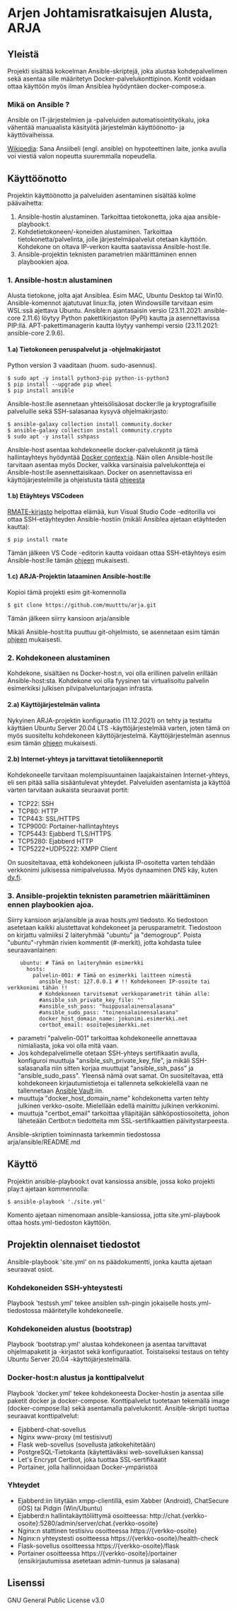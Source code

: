 # Arjen Johtamisratkaisujen Alusta, ARJA
## Yleistä
Projekti sisältää kokoelman Ansible-skriptejä, joka alustaa kohdepalvelimen sekä asentaa sille määritetyn Docker-palvelukonttipinon. Kontit voidaan ottaa käyttöön myös ilman Ansiblea hyödyntäen docker-compose:a.

### Mikä on Ansible ?
Ansible on IT-järjestelmien ja -palveluiden automatisointityökalu, joka vähentää manuaalista käsityötä järjestelmän käyttöönotto- ja käyttövaiheissa. 

[Wikipedia](https://fi.wikipedia.org/wiki/Ansiibeli): Sana Ansiibeli (engl. ansible) on hypoteettinen laite, jonka avulla voi viestiä valon nopeutta suuremmalla nopeudella. 

## Käyttöönotto
Projektin käyttöönotto ja palveluiden asentaminen sisältää kolme päävaihetta:
 1. Ansible-hostin alustaminen. Tarkoittaa tietokonetta, joka ajaa ansible-playbook:t.
 2. Kohdetietokoneen/-koneiden alustaminen. Tarkoittaa tietokonetta/palvelinta, jolle järjestelmäpalvelut otetaan käyttöön. Kohdekone on oltava IP-verkon kautta saatavissa Ansible-host:lle.
 3. Ansible-projektin teknisten parametrien määrittäminen ennen playbookien ajoa.

### 1. Ansible-host:n alustaminen
Alusta tietokone, jolta ajat Ansiblea. Esim MAC, Ubuntu Desktop tai Win10. Ansible-komennot ajatutuvat linux:lla, joten Windowsille tarvitaan esim WSL:ssä ajettava Ubuntu. Ansible:n ajantasaisin versio (23.11.2021: ansible-core 2.11.6) löytyy Python pakettikirjaston (PyPI) kautta ja asennettavissa PIP:llä. APT-pakettimanagerin kautta löytyy vanhempi versio (23.11.2021: ansible-core 2.9.6).

#### 1.a) Tietokoneen peruspalvelut ja -ohjelmakirjastot
Python version 3 vaaditaan (huom. sudo-asennus).
```
$ sudo apt -y install python3-pip python-is-python3
$ pip install --upgrade pip wheel
$ pip install ansible
```

Ansible-host:lle asennetaan yhteisölisäosat docker:lle ja kryptografisille palveluille sekä SSH-salasanaa kysyvä ohjelmakirjasto:
```
$ ansible-galaxy collection install community.docker
$ ansible-galaxy collection install community.crypto
$ sudo apt -y install sshpass
```

Ansible-host asentaa kohdekoneelle docker-palvelukontit ja tämä hallintayhteys hyödyntää [Docker context:ia](https://docs.docker.com/engine/context/working-with-contexts/). Näin ollen Ansible-host:lle tarvitaan asentaa myös Docker, vaikka varsinaisia palvelukontteja ei Ansible-host:lle asennettaisikaan. Docker on asennettavissa eri käyttöjärjestelmille ja ohjeistusta tästä [ohjeesta](https://docs.docker.com/get-docker/)

#### 1.b) Etäyhteys VSCodeen
[RMATE-kirjasto](https://pypi.org/project/rmate/) helpottaa elämää, kun Visual Studio Code -editorilla voi ottaa SSH-etäyhteyden Ansible-hostiin (mikäli Ansiblea ajetaan etäyhteden kautta):
```
$ pip install rmate
```

Tämän jälkeen VS Code -editorin kautta voidaan ottaa SSH-etäyhteys esim Ansible-host:lle tämän [ohjeen](https://code.visualstudio.com/docs/remote/ssh) mukaisesti.

#### 1.c) ARJA-Projektin lataaminen Ansible-host:lle
Kopioi tämä projekti esim git-komennolla
```
$ git clone https://github.com/muutttu/arja.git
```
Tämän jälkeen siirry kansioon arja/ansible

Mikäli Ansible-host:lta puuttuu git-ohjelmisto, se asennetaan esim tämän [ohjeen](https://github.com/git-guides/install-git) mukaisesti.

### 2. Kohdekoneen alustaminen
Kohdekone, sisältäen ns Docker-host:n, voi olla erillinen palvelin erillään Ansible-host:sta. Kohdekone voi olla fyysinen tai virtualisoitu palvelin esimerkiksi julkisen pilvipalveluntarjoajan infrasta.

#### 2.a) Käyttöjärjestelmän valinta
Nykyinen ARJA-projektin konfiguraatio (11.12.2021) on tehty ja testattu käyttäen Ubuntu Server 20.04 LTS -käyttöjärjestelmää varten, joten tämä on myös suositeltu kohdekoneen käyttöjärjestelmä. Käyttöjärjestelmän asennus esim tämän [ohjeen](https://ubuntu.com/download/server) mukaisesti.

#### 2.b) Internet-yhteys ja tarvittavat tietoliikenneportit
Kohdekoneelle tarvitaan molempisuuntainen laajakaistainen Internet-yhteys, eli sen pitää sallia sisääntulevat yhteydet. Palveluiden asentamista ja käyttöä varten tarvitaan aukaista seuraavat portit:
  - TCP22: SSH
  - TCP80: HTTP
  - TCP443: SSL/HTTPS
  - TCP9000: Portainer-hallintayhteys
  - TCP5443: Ejabberd TLS/HTTPS
  - TCP5280: Ejabberd HTTP
  - TCP5222+UDP5222: XMPP Client

On suositeltavaa, että kohdekoneen julkista IP-osoitetta varten tehdään verkkonimi julkisessa nimipalvelussa. Myös dynaaminen DNS käy, kuten [dy.fi](https://www.dy.fi/).

### 3. Ansible-projektin teknisten parametrien määrittäminen ennen playbookien ajoa.
Siirry kansioon arja/ansible ja avaa hosts.yml tiedosto. Ko tiedostoon asetetaan kaikki alustettavat kohdekoneet ja perusparametrit. Tiedostoon on kirjattu valmiiksi 2 laiteryhmää "ubuntu" ja "demogroup". Poista "ubuntu"-ryhmän rivien kommentit (#-merkit), jotta kohdasta tulee seuraavanlainen:
```
    ubuntu: # Tämä on laiteryhmän esimerkki
      hosts:
        palvelin-001: # Tämä on esimerkki laitteen nimestä
          ansible_host: 127.0.0.1 # !! Kohdekoneen IP-osoite tai verkkonimi tähän !!
          # Kohdekoneen tarvitsemat verkkoparametrit tähän alle:
          #ansible_ssh_private_key_file: ""
          #ansible_ssh_pass: "huippusalainensalasana"
          #ansible_sudo_pass: "toinensalainensalasana"
          docker_host_domain_name: jokunimi.esimerkki.net
          certbot_email: osoite@esimerkki.net
```
- parametri "palvelin-001" tarkoittaa kohdekoneelle annettavaa nimialiasta, joka voi olla mitä vaan.
- Jos kohdepalvelimelle otetaan SSH-yhteys sertifikaatin avulla, konfiguroi muuttuja "ansible_ssh_private_key_file", ja mikäli SSH-salasanalla niin sitten korjaa muuttujat "ansible_ssh_pass" ja "ansible_sudo_pass". Yleensä nämä ovat samat. On suositeltavaa, että kohdekoneen kirjautumistietoja ei tallenneta selkokielellä vaan ne tallennetaan [Ansible Vault](https://docs.ansible.com/ansible/latest/user_guide/vault.html):iin.
- muuttuja "docker_host_domain_name" kohdekonetta varten tehty julkinen verkko-osoite. Mielellään edellä mainittu julkinen verkkonimi.
- muuttuja "certbot_email" tarkoittaa ylläpitäjän sähköpostiosoitetta, johon läheteään Certbot:n tiedotteita mm SSL-sertifikaattien päivitystarpeesta.

Ansible-skriptien toiminnasta tarkemmin tiedostossa arja/ansible/README.md

## Käyttö
Projektin ansible-playbook:t ovat kansiossa ansible, jossa koko projekti play:t ajetaan kommennolla:
```
$ ansible-playbook './site.yml'
```
Komento ajetaan nimenomaan ansible-kansiossa, jotta site.yml-playbook ottaa hosts.yml-tiedoston käyttöön.

## Projektin olennaiset tiedostot
Ansible-playbook 'site.yml' on ns päädokumentti, jonka kautta ajetaan seuraavat osiot.

### Kohdekoneiden SSH-yhteystesti
Playbook 'testssh.yml' tekee ansiblen ssh-pingin jokaiselle hosts.yml-tiedostossa määritetylle kohdekoneelle.

### Kohdekoneiden alustus (bootstrap)
Playbook 'bootstrap.yml' alustaa kohdekoneen ja asentaa tarvittavat ohjelmapaketit ja -kirjastot sekä konfiguraatiot. Toistaiseksi testaus on tehty Ubuntu Server 20.04 -käyttöjärjestelmällä.

### Docker-host:n alustus ja konttipalvelut
Playbook 'docker.yml' tekee kohdekoneesta Docker-hostin ja asentaa sille paketit docker ja docker-compose. Konttipalvelut tuotetaan tekemällä image (docker-compose:lla) sekä asentamalla palvelukontit. Ansible-skripti tuottaa seuraavat konttipalvelut:
 - Ejabberd-chat-sovellus
 - Nginx www-proxy (ml testisivut)
 - Flask web-sovellus (sovellusta jatkokehitetään)
 - PostgreSQL-Tietokanta (käytettäväksi web-sovelluksen kanssa)
 - Let's Encrypt Certbot, joka tuottaa SSL-sertifikaatit
 - Portainer, jolla hallinnoidaan Docker-ympäristöä

### Yhteydet
 - Ejabberd:iin liitytään xmpp-clientillä, esim Xabber (Android), ChatSecure (iOS) tai Pidgin (Win/Ubuntu)
 - Ejabberd:n hallintakäyttöliittymä osoitteessa: http://chat.{verkko-osoite}:5280/admin/server/chat.{verkko-osoite}
 - Nginx:n stattinen testisivu osoitteessa https://{verkko-osoite}
 - Nginx:n yhteystesti osoitteessa https://{verkko-osoite}/health-check
 - Flask-sovellus osoitteessa https://{verkko-osoite}/flask
 - Portainer osoitteessa https://{verkko-osoite}/portainer (ensikirjautumissa asetetaan admin-tunnus ja salasana)

## Lisenssi
GNU General Public License v3.0